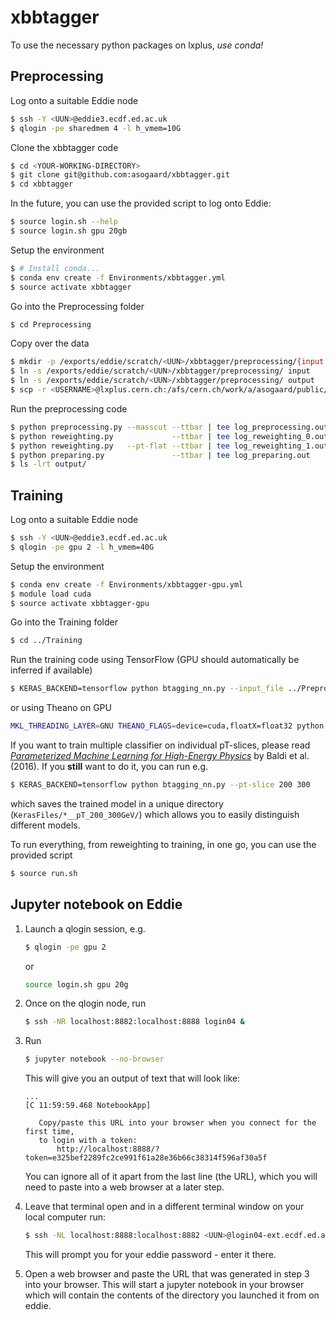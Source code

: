 # xbbtagger

To use the necessary python packages on lxplus, _use conda!_


## Preprocessing

Log onto a suitable Eddie node
```bash
$ ssh -Y <UUN>@eddie3.ecdf.ed.ac.uk
$ qlogin -pe sharedmem 4 -l h_vmem=10G
```

Clone the xbbtagger code
```bash
$ cd <YOUR-WORKING-DIRECTORY>
$ git clone git@github.com:asogaard/xbbtagger.git
$ cd xbbtagger
```
In the future, you can use the provided script to log onto Eddie:
```bash
$ source login.sh --help
$ source login.sh gpu 20gb
```

Setup the environment
```bash
$ # Install conda...
$ conda env create -f Environments/xbbtagger.yml
$ source activate xbbtagger
```

Go into the Preprocessing folder
```bash
$ cd Preprocessing
```

Copy over the data
```bash
$ mkdir -p /exports/eddie/scratch/<UUN>/xbbtagger/preprocessing/{input,output}
$ ln -s /exports/eddie/scratch/<UUN>/xbbtagger/preprocessing/ input
$ ln -s /exports/eddie/scratch/<UUN>/xbbtagger/preprocessing/ output
$ scp -r <USERNAME>@lxplus.cern.ch:/afs/cern.ch/work/a/asogaard/public/xbbtagger/input/* /exports/eddie/scratch/<UUN>/xbbtagger/preprocessing/input/
```

Run the preprocessing code
```bash
$ python preprocessing.py --masscut --ttbar | tee log_preprocessing.out
$ python reweighting.py             --ttbar | tee log_reweighting_0.out
$ python reweighting.py   --pt-flat --ttbar | tee log_reweighting_1.out
$ python preparing.py               --ttbar | tee log_preparing.out
$ ls -lrt output/
```


## Training

Log onto a suitable Eddie node
```bash
$ ssh -Y <UUN>@eddie3.ecdf.ed.ac.uk
$ qlogin -pe gpu 2 -l h_vmem=40G
```

Setup the environment
```bash
$ conda env create -f Environments/xbbtagger-gpu.yml
$ module load cuda
$ source activate xbbtagger-gpu
```

Go into the Training folder
```bash
$ cd ../Training
```

Run the training code using TensorFlow (GPU should automatically be inferred if available)
```bash
$ KERAS_BACKEND=tensorflow python btagging_nn.py --input_file ../Preprocessing/output/prepared_sample_v2.h5 --batch_size=8192
```
or using Theano on GPU
```bash
MKL_THREADING_LAYER=GNU THEANO_FLAGS=device=cuda,floatX=float32 python btagging_nn.py --input ../Preprocessing/output/prepared_sample_v2.h5 --batch_size=8192
```

If you want to train multiple classifier on individual pT-slices, please read [_Parameterized Machine Learning for High-Energy Physics_](https://arxiv.org/abs/1601.07913) by Baldi et al. (2016).
If you __still__ want to do it, you can run e.g.
```bash
$ KERAS_BACKEND=tensorflow python btagging_nn.py --pt-slice 200 300
```
which saves the trained model in a unique directory (`KerasFiles/*__pT_200_300GeV/`) which allows you to easily distinguish different models.

To run everything, from reweighting to training, in one go, you can use the provided script
```bash
$ source run.sh
```


## Jupyter notebook on Eddie

1. Launch a qlogin session, e.g.
   ```bash
   $ qlogin -pe gpu 2
   ```
   or 
   ```bash
   source login.sh gpu 20g
   ```
   
2. Once on the qlogin node, run 
   ```bash
   $ ssh -NR localhost:8882:localhost:8888 login04 &
   ```
   
3. Run 
   ```bash
   $ jupyter notebook --no-browser
   ```
   This will give you an output of text that will look like:
   ```
   ...
   [C 11:59:59.468 NotebookApp]
   
      Copy/paste this URL into your browser when you connect for the first time,
      to login with a token:
          http://localhost:8888/?token=e325bef2289fc2ce991f61a28e36b66c38314f596af30a5f
   ```
   You can ignore all of it apart from the last line (the URL), which you will need to paste into a web browser at a later step.
   
4. Leave that terminal open and in a different terminal window on your local computer run:
   ```bash
   $ ssh -NL localhost:8888:localhost:8882 <UUN>@login04-ext.ecdf.ed.ac.uk
   ```
   This will prompt you for your eddie password - enter it there.

5. Open a web browser and paste the URL that was generated in step 3 into your browser. This will start a jupyter notebook in your browser which will contain the contents of the directory you launched it from on eddie.
